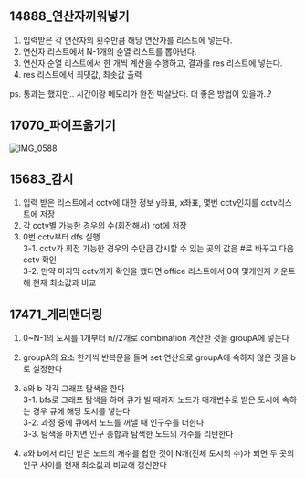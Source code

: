 ## 14888_연산자끼워넣기
1. 입력받은 각 연산자의 횟수만큼 해당 연산자를 리스트에 넣는다.
2. 연산자 리스트에서 N-1개의 순열 리스트를 뽑아낸다.
3. 연산자 순열 리스트에서 한 개씩 계산을 수행하고, 결과를 res 리스트에 넣는다.
4. res 리스트에서 최댓값, 최솟값 출력

ps. 통과는 했지만.. 시간이랑 메모리가 완전 박살났다. 더 좋은 방법이 있을까..?

## 17070_파이프옮기기
![IMG_0588](https://user-images.githubusercontent.com/49333608/185776334-e22f97ae-9855-49eb-ac80-3efd5f7bfb03.jpg)

## 15683_감시
1. 입력 받은 리스트에서 cctv에 대한 정보 y좌표, x좌표, 몇번 cctv인지를 cctv리스트에 저장
2. 각 cctv별 가능한 경우의 수(회전해서) rot에 저장
3. 0번 cctv부터 dfs 실행 <br>
3-1. cctv가 회전 가능한 경우의 수만큼 감시할 수 있는 곳의 값을 #로 바꾸고 다음 cctv 확인 <br>
3-2. 만약 마지막 cctv까지 확인을 했다면 office 리스트에서 0이 몇개인지 카운트해 현재 최소값과 비교 <br>
   
## 17471_게리맨더링
1. 0~N-1의 도시를 1개부터 n//2개로 combination 계산한 것을 groupA에 넣는다
2. groupA의 요소 한개씩 반복문을 돌며 set 연산으로 groupA에 속하지 않은 것을 b로 설정한다
3. a와 b 각각 그래프 탐색을 한다<br>
3-1. bfs로 그래프 탐색을 하며 큐가 빌 때까지 노드가 매개변수로 받은 도시에 속하는 경우 큐에 해당 도시를 넣는다<br>
   3-2. 과정 중에 큐에서 노드를 꺼낼 때 인구수를 더한다<br>
   3-3. 탐색을 마치면 인구 총합과 탐색한 노드의 개수를 리턴한다<br>
   
4. a와 b에서 리턴 받은 노드의 개수를 합한 것이 N개(전체 도시의 수)가 되면 두 곳의 인구 차이를 현재 최소값과 비교해 갱신한다